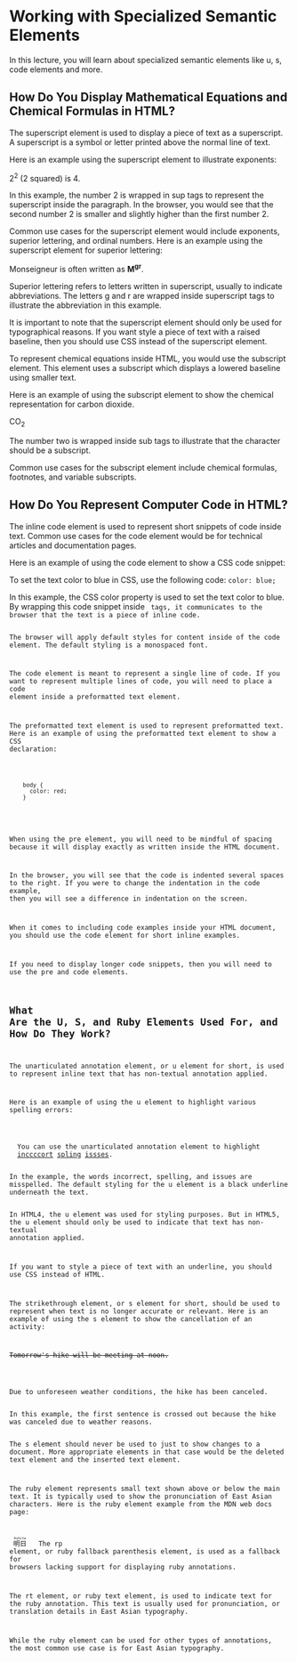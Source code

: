 # Working with Specialized Semantic Elements

In this lecture, you will learn about specialized semantic elements like u, s, code elements and more.

## How Do You Display Mathematical Equations and Chemical Formulas in HTML?
The superscript element is used to display a piece of text as a superscript. A superscript is a symbol or letter printed above the normal line of text.

Here is an example using the superscript element to illustrate exponents:

<p>2<sup>2</sup> (2 squared) is 4.</p>
In this example, the number 2 is wrapped in sup tags to represent the superscript inside the paragraph. In the browser, you would see that the second number 2 is smaller and slightly higher than the first number 2.

Common use cases for the superscript element would include exponents, superior lettering, and ordinal numbers. Here is an example using the superscript element for superior lettering:

<p>
  Monseigneur is often written as <strong>M<sup>gr</sup></strong>.
</p>
Superior lettering refers to letters written in superscript, usually to indicate abbreviations. The letters g and r are wrapped inside superscript tags to illustrate the abbreviation in this example.

It is important to note that the superscript element should only be used for typographical reasons. If you want style a piece of text with a raised baseline, then you should use CSS instead of the superscript element.

To represent chemical equations inside HTML, you would use the subscript element. This element uses a subscript which displays a lowered baseline using smaller text.

Here is an example of using the subscript element to show the chemical representation for carbon dioxide.

<p>CO<sub>2</sub></p>
The number two is wrapped inside sub tags to illustrate that the character should be a subscript.

Common use cases for the subscript element include chemical formulas, footnotes, and variable subscripts.

## How Do You Represent Computer Code in HTML?
The inline code element is used to represent short snippets of code inside text. Common use cases for the code element would be for technical articles and documentation pages.

Here is an example of using the code element to show a CSS code snippet:

<p>
  To set the text color to blue in CSS, use the following code:
  <code>color: blue;</code>
</p>
In this example, the CSS color property is used to set the text color to blue. By wrapping this code snippet inside <code> tags, it communicates to the browser that the text is a piece of inline code.

The browser will apply default styles for content inside of the code element. The default styling is a monospaced font.

The code element is meant to represent a single line of code. If you want to represent multiple lines of code, you will need to place a code element inside a preformatted text element.

The preformatted text element is used to represent preformatted text. Here is an example of using the preformatted text element to show a CSS declaration:

<pre>
  <code>
    body {
      color: red;
    }
  </code>
</pre>
When using the pre element, you will need to be mindful of spacing because it will display exactly as written inside the HTML document.

In the browser, you will see that the code is indented several spaces to the right. If you were to change the indentation in the code example, then you will see a difference in indentation on the screen.

When it comes to including code examples inside your HTML document, you should use the code element for short inline examples.

If you need to display longer code snippets, then you will need to use the pre and code elements.

## What Are the U, S, and Ruby Elements Used For, and How Do They Work?
The unarticulated annotation element, or u element for short, is used to represent inline text that has non-textual annotation applied.

Here is an example of using the u element to highlight various spelling errors:

<p>
  You can use the unarticulated annotation element to highlight
  <u>inccccort</u> <u>spling</u> <u>issses</u>.
</p>
In the example, the words incorrect, spelling, and issues are misspelled. The default styling for the u element is a black underline underneath the text.

In HTML4, the u element was used for styling purposes. But in HTML5, the u element should only be used to indicate that text has non-textual annotation applied.

If you want to style a piece of text with an underline, you should use CSS instead of HTML.

The strikethrough element, or s element for short, should be used to represent when text is no longer accurate or relevant. Here is an example of using the s element to show the cancellation of an activity:

<p><s>Tomorrow's hike will be meeting at noon.</s></p>

<p>Due to unforeseen weather conditions, the hike has been canceled.</p>
In this example, the first sentence is crossed out because the hike was canceled due to weather reasons.

The s element should never be used to just to show changes to a document. More appropriate elements in that case would be the deleted text element and the inserted text element.

The ruby element represents small text shown above or below the main text. It is typically used to show the pronunciation of East Asian characters. Here is the ruby element example from the MDN web docs page:

<ruby> 明日 <rp>(</rp><rt>Ashita</rt><rp>)</rp> </ruby>
The rp element, or ruby fallback parenthesis element, is used as a fallback for browsers lacking support for displaying ruby annotations.

The rt element, or ruby text element, is used to indicate text for the ruby annotation. This text is usually used for pronunciation, or translation details in East Asian typography.

While the ruby element can be used for other types of annotations, the most common use case is for East Asian typography.

